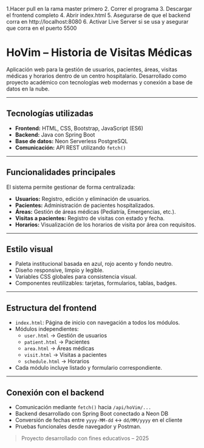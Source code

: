 1.Hacer pull en la rama master primero
2. Correr el programa
3. Descargar el frontend completo
4. Abrir index.html
5. Asegurarse de que el backend corra en http://localhost:8080
6. Activar Live Server si se usa y asegurar que corra en el puerto 5500



# HoVim – Historia de Visitas Médicas

Aplicación web para la gestión de usuarios, pacientes, áreas, visitas médicas y horarios dentro de un centro hospitalario. Desarrollado como proyecto académico con tecnologías web modernas y conexión a base de datos en la nube.

---

##  Tecnologías utilizadas

- **Frontend:** HTML, CSS, Bootstrap, JavaScript (ES6)
- **Backend:** Java con Spring Boot
- **Base de datos:** Neon Serverless PostgreSQL
- **Comunicación:** API REST utilizando `fetch()`

---

## Funcionalidades principales

El sistema permite gestionar de forma centralizada:

-  **Usuarios:** Registro, edición y eliminación de usuarios.
- **Pacientes:** Administración de pacientes hospitalizados.
-  **Áreas:** Gestión de áreas médicas (Pediatría, Emergencias, etc.).
-  **Visitas a pacientes:** Registro de visitas con estado y fecha.
- **Horarios:** Visualización de los horarios de visita por área con requisitos.

---

##  Estilo visual

- Paleta institucional basada en azul, rojo acento y fondo neutro.
- Diseño responsive, limpio y legible.
- Variables CSS globales para consistencia visual.
- Componentes reutilizables: tarjetas, formularios, tablas, badges.

---

## Estructura del frontend

- `index.html`: Página de inicio con navegación a todos los módulos.
- Módulos independientes:
  - `user.html` → Gestión de usuarios
  - `patient.html` → Pacientes
  - `area.html` → Áreas médicas
  - `visit.html` → Visitas a pacientes
  - `schedule.html` → Horarios
- Cada módulo incluye listado y formulario correspondiente.

---

## Conexión con el backend

- Comunicación mediante `fetch()` hacia `/api/hoVim/...`
- Backend desarrollado con Spring Boot conectado a Neon DB
- Conversión de fechas entre `yyyy-MM-dd` ↔ `dd/MM/yyyy` en el cliente
- Pruebas funcionales desde navegador y Postman.

> Proyecto desarrollado con fines educativos – 2025 
